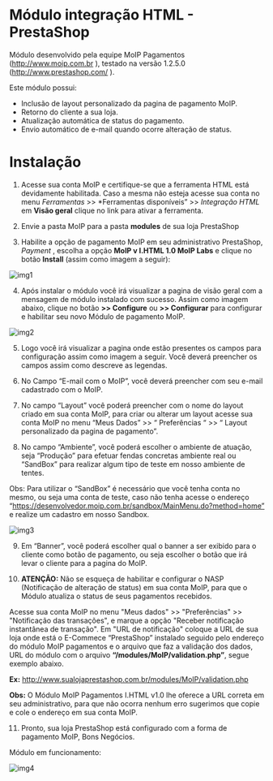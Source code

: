 Módulo integração HTML - PrestaShop
====================================

Módulo desenvolvido pela equipe MoIP Pagamentos (http://www.moip.com.br ), testado na versão 1.2.5.0 (http://www.prestashop.com/ ).


Este módulo possui:
- Inclusão de layout personalizado da pagina de pagamento MoIP.
- Retorno do cliente a sua loja.
- Atualização automática de status do pagamento.
- Envio automático de e-mail quando ocorre alteração de status.

Instalação
===========

1. Acesse sua conta MoIP e certifique-se que a ferramenta HTML está devidamente habilitada. Caso a mesma não esteja acesse sua conta no menu *Ferramentas* >> *Ferramentas disponíveis” >> *Integração HTML* em **Visão geral** clique no link para ativar a ferramenta.

2. Envie a pasta MoIP para a pasta **modules** de sua loja PrestaShop

3. Habilite a opção de pagamento MoIP em seu administrativo PrestaShop, *Payment* , escolha a opção **MoIP v I.HTML 1.0 MoIP Labs** e clique no botão **Install** (assim como imagem a seguir):

![img1](http://labs.moip.com.br/imagens_documentacao/moip_prestashop1.png)

4. Após instalar o módulo você irá visualizar a pagina de visão geral com a mensagem de módulo instalado com sucesso. 
Assim como imagem abaixo, clique no botão **>> Configure** ou **>> Configurar** para configurar e habilitar seu novo Módulo de pagamento MoIP.

 
![img2](http://labs.moip.com.br/imagens_documentacao/moip_prestashop2.png)

5. Logo você irá visualizar a pagina onde estão presentes os campos para configuração assim como imagem a seguir. Você deverá preencher os campos assim como descreve as legendas.

6. No Campo “E-mail com o MoIP”, você deverá preencher com seu e-mail cadastrado com o MoIP. 

7. No campo “Layout” você poderá preencher com o nome do layout criado em sua conta MoIP, para criar ou alterar um layout acesse sua conta MoIP no menu “Meus Dados” >> “ Preferências “ >> “ Layout personalizado da pagina de pagamento”.

8. No campo “Ambiente”, você poderá escolher o ambiente de atuação, seja “Produção” para efetuar fendas concretas ambiente real ou “SandBox” para realizar algum tipo de teste em nosso ambiente de tentes.

Obs: Para utilizar o “SandBox” é necessário que você tenha conta no mesmo, ou seja uma conta de teste, caso não tenha acesse o endereço “https://desenvolvedor.moip.com.br/sandbox/MainMenu.do?method=home” e realize um cadastro em nosso Sandbox.


![img3](http://labs.moip.com.br/imagens_documentacao/moip_prestashop3.png)

9. Em “Banner”, você poderá escolher qual o banner a ser exibido para o cliente como botão de pagamento, ou seja escolher o botão que irá levar o cliente para a pagina do MoIP.

10. **ATENÇÃO:** Não se esqueça de habilitar e configurar o NASP (Notificação de alteração de status) em sua conta MoIP, para que o Módulo atualiza o status de seus pagamentos recebidos.
 
Acesse sua conta MoIP no menu "Meus dados" >> "Preferências" >> "Notificação das transações", e marque a opção "Receber notificação instantânea de transação".
Em "URL de notificação" coloque a URL de sua loja onde está o E-Commece “PrestaShop” instalado seguido pelo endereço do módulo MoIP pagamentos e o arquivo que faz a validação dos dados, URL do módulo com o arquivo **“/modules/MoIP/validation.php”**, segue exemplo abaixo.

**Ex:** http://www.sualojaprestashop.com.br/modules/MoIP/validation.php


**Obs:** O Módulo MoIP Pagamentos I.HTML v1.0 lhe oferece a URL correta em seu administrativo, para que não ocorra nenhum erro sugerimos que copie e cole o endereço em sua conta MoIP.

11. Pronto, sua loja PrestaShop está configurado com a forma de pagamento MoIP, Bons Negócios.

Módulo em funcionamento:


![img4](http://labs.moip.com.br/imagens_documentacao/moip_prestashop4.png)
